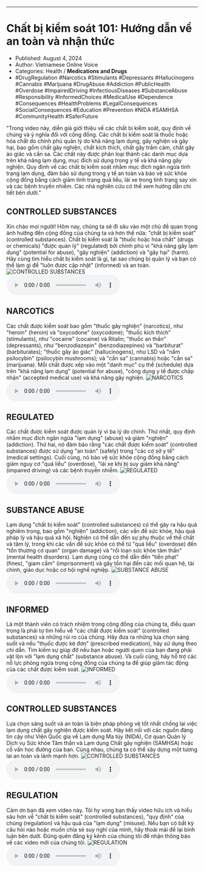 
---

# Chất bị kiểm soát 101: Hướng dẫn về an toàn và nhận thức

- Published: August 4, 2024
- Author: Vietnamese Online Voice
- Categories: Health / **Medications and Drugs**
- #DrugRegulation #Narcotics #Stimulants #Depressants #Hallucinogens #Cannabis #Marijuana #DrugAbuse #Addiction #PublicHealth #Overdose #ImpairedDriving #InfectiousDiseases #SubstanceAbuse #Responsibility #InformedChoices #MedicalUse #Dependence #Consequences #HealthProblems #LegalConsequences #SocialConsequences #Education #Prevention #NIDA #SAMHSA #CommunityHealth #SaferFuture

"Trong video này, diễn giả giới thiệu về các chất bị kiểm soát, quy định về chúng và ý nghĩa đối với cộng đồng. Các chất bị kiểm soát là thuốc hoặc hóa chất do chính phủ quản lý do khả năng lạm dụng, gây nghiện và gây hại, bao gồm chất gây nghiện, chất kích thích, chất gây trầm cảm, chất gây ảo giác và cần sa. Các chất này được phân loại thành các danh mục dựa trên khả năng lạm dụng, mục đích sử dụng trong y tế và khả năng gây nghiện. Quy định về các chất bị kiểm soát nhằm mục đích ngăn ngừa tình trạng lạm dụng, đảm bảo sử dụng trong y tế an toàn và bảo vệ sức khỏe cộng đồng bằng cách giảm tình trạng quá liều, lái xe trong tình trạng say xỉn và các bệnh truyền nhiễm. Các nhà nghiên cứu có thể xem hướng dẫn chi tiết bên dưới."


## CONTROLLED SUBSTANCES

Xin chào mọi người! Hôm nay, chúng ta sẽ đi sâu vào một chủ đề quan trọng ảnh hưởng đến cộng đồng của chúng ta và hơn thế nữa: "chất bị kiểm soát" (controlled substances). Chất bị kiểm soát là "thuốc hoặc hóa chất" (drugs or chemicals) "được quản lý" (regulated) bởi chính phủ vì "khả năng gây lạm dụng" (potential for abuse), "gây nghiện" (addiction) và "gây hại" (harm). Hãy cùng tìm hiểu chất bị kiểm soát là gì, tại sao chúng bị quản lý và bạn có thể làm gì để "luôn được cập nhật" (informed) và an toàn.
![CONTROLLED SUBSTANCES](https://http-archiver-apis-production-80.schnworks.com/storage/images/transitions/2024-08-04/transition--3652825555-Montserrat-Black-4A148C.jpg)
<audio controls>
    <source src="https://http-archiver-apis-production-80.schnworks.com/storage/storage/audio/file-7745497564.mp3" type="audio/mpeg">
</audio>



## NARCOTICS

Các chất được kiểm soát bao gồm "thuốc gây nghiện" (narcotics), như "heroin" (heroin) và "oxycodone" (oxycodone); "thuốc kích thích" (stimulants), như "cocaine" (cocaine) và Ritalin; "thuốc an thần" (depressants), như "benzodiazepin" (benzodiazepines) và "barbiturat" (barbiturates); "thuốc gây ảo giác" (hallucinogens), như LSD và "nấm psilocybin" (psilocybin mushrooms); và "cần sa" (cannabis) hoặc "cần sa" (marijuana). Mỗi chất được xếp vào một "danh mục" cụ thể (schedule) dựa trên "khả năng lạm dụng" (potential for abuse), "công dụng y tế được chấp nhận" (accepted medical use) và khả năng gây nghiện.
![NARCOTICS](https://http-archiver-apis-production-80.schnworks.com/storage/images/transitions/2024-08-04/transition--735989269-Montserrat-Thin-004895.jpg)
<audio controls>
    <source src="https://http-archiver-apis-production-80.schnworks.com/storage/storage/audio/file-50106249863.mp3" type="audio/mpeg">
</audio>



## REGULATED

Các chất được kiểm soát được quản lý vì ba lý do chính. Thứ nhất, quy định nhằm mục đích ngăn ngừa "lạm dụng" (abuse) và giảm "nghiện" (addiction). Thứ hai, nó đảm bảo rằng "các chất được kiểm soát" (controlled substances) được sử dụng "an toàn" (safely) trong "các cơ sở y tế" (medical settings). Cuối cùng, nó bảo vệ sức khỏe cộng đồng bằng cách giảm nguy cơ "quá liều" (overdose), "lái xe khi bị suy giảm khả năng" (impaired driving) và các bệnh truyền nhiễm.
![REGULATED](https://http-archiver-apis-production-80.schnworks.com/storage/images/transitions/2024-08-04/transition-33024176561-Montserrat-Bold-004895.jpg)
<audio controls>
    <source src="https://http-archiver-apis-production-80.schnworks.com/storage/storage/audio/file-16138226253.mp3" type="audio/mpeg">
</audio>



## SUBSTANCE ABUSE

Lạm dụng "chất bị kiểm soát" (controlled substances) có thể gây ra hậu quả nghiêm trọng, bao gồm "nghiện" (addiction), các vấn đề sức khỏe, hậu quả pháp lý và hậu quả xã hội. Nghiện có thể dẫn đến sự phụ thuộc về thể chất và tâm lý, trong khi các vấn đề sức khỏe có thể từ "quá liều" (overdose) đến "tổn thương cơ quan" (organ damage) và "rối loạn sức khỏe tâm thần" (mental health disorders). Lạm dụng cũng có thể dẫn đến "tiền phạt" (fines), "giam cầm" (imprisonment) và gây tổn hại đến các mối quan hệ, tài chính, giáo dục hoặc cơ hội nghề nghiệp.
![SUBSTANCE ABUSE](https://http-archiver-apis-production-80.schnworks.com/storage/images/transitions/2024-08-04/transition--67101593788-Montserrat-Regular-303F9F.jpg)
<audio controls>
    <source src="https://http-archiver-apis-production-80.schnworks.com/storage/storage/audio/file-28961824578.mp3" type="audio/mpeg">
</audio>



## INFORMED

Là một thành viên có trách nhiệm trong cộng đồng của chúng ta, điều quan trọng là phải tự tìm hiểu về "các chất được kiểm soát" (controlled substances) và những rủi ro của chúng. Hãy đưa ra những lựa chọn sáng suốt và nếu "thuốc được kê đơn" (prescribed medication), hãy sử dụng theo chỉ dẫn. Tìm kiếm sự giúp đỡ nếu bạn hoặc người quen của bạn đang phải vật lộn với "lạm dụng chất" (substance abuse). Và cuối cùng, hãy hỗ trợ các nỗ lực phòng ngừa trong cộng đồng của chúng ta để giúp giảm tác động của các chất được kiểm soát.
![INFORMED](https://http-archiver-apis-production-80.schnworks.com/storage/images/transitions/2024-08-04/transition--8695502805-Montserrat-Bold-7B1FA2.jpg)
<audio controls>
    <source src="https://http-archiver-apis-production-80.schnworks.com/storage/storage/audio/file-7722296764.mp3" type="audio/mpeg">
</audio>



## CONTROLLED SUBSTANCES

Lựa chọn sáng suốt và an toàn là biện pháp phòng vệ tốt nhất chống lại việc lạm dụng chất gây nghiện được kiểm soát. Hãy kết nối với các nguồn đáng tin cậy như Viện Quốc gia về Lạm dụng Ma túy (NIDA), Cơ quan Quản lý Dịch vụ Sức khỏe Tâm thần và Lạm dụng Chất gây nghiện (SAMHSA) hoặc cố vấn học đường của bạn. Cùng nhau, chúng ta có thể xây dựng một tương lai an toàn và lành mạnh hơn.
![CONTROLLED SUBSTANCES](https://http-archiver-apis-production-80.schnworks.com/storage/images/transitions/2024-08-04/transition-27815798205-Montserrat-Bold-9C27B0.jpg)
<audio controls>
    <source src="https://http-archiver-apis-production-80.schnworks.com/storage/storage/audio/file-19872297394.mp3" type="audio/mpeg">
</audio>



## REGULATION

Cảm ơn bạn đã xem video này. Tôi hy vọng bạn thấy video hữu ích và hiểu sâu hơn về "chất bị kiểm soát" (controlled substances), "quy định" của chúng (regulation) và hậu quả của "lạm dụng" (misuse). Nếu bạn có bất kỳ câu hỏi nào hoặc muốn chia sẻ suy nghĩ của mình, hãy thoải mái để lại bình luận bên dưới. Đừng quên đăng ký kênh của chúng tôi để nhận thông báo về các video mới của chúng tôi.
![REGULATION](https://http-archiver-apis-production-80.schnworks.com/storage/images/transitions/2024-08-04/transition-30413008399-Montserrat-Medium-9C27B0.jpg)
<audio controls>
    <source src="https://http-archiver-apis-production-80.schnworks.com/storage/storage/audio/file-1104296108.mp3" type="audio/mpeg">
</audio>

